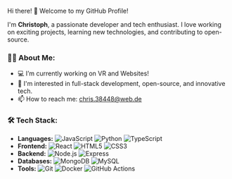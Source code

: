  Hi there! 👋 Welcome to my GitHub Profile!

I'm **Christoph**, a passionate developer and tech enthusiast. I love working on exciting projects, learning new technologies, and contributing to open-source.

### 👨‍💻 About Me:
- 💻 I’m currently working on VR and Websites!
- 🔭 I'm interested in full-stack development, open-source, and innovative tech.
- 📫 How to reach me: chris.38448@web.de

### 🛠️ Tech Stack:
- **Languages:** ![JavaScript](https://img.shields.io/badge/-JavaScript-yellow) ![Python](https://img.shields.io/badge/-Python-blue) ![TypeScript](https://img.shields.io/badge/-TypeScript-blue)
- **Frontend:** ![React](https://img.shields.io/badge/-React-blue) ![HTML5](https://img.shields.io/badge/-HTML5-orange) ![CSS3](https://img.shields.io/badge/-CSS3-blue)
- **Backend:** ![Node.js](https://img.shields.io/badge/-Node.js-green) ![Express](https://img.shields.io/badge/-Express-black)
- **Databases:** ![MongoDB](https://img.shields.io/badge/-MongoDB-green) ![MySQL](https://img.shields.io/badge/-MySQL-orange)
- **Tools:** ![Git](https://img.shields.io/badge/-Git-black) ![Docker](https://img.shields.io/badge/-Docker-blue) ![GitHub Actions](https://img.shields.io/badge/-GitHub_Actions-purple)
